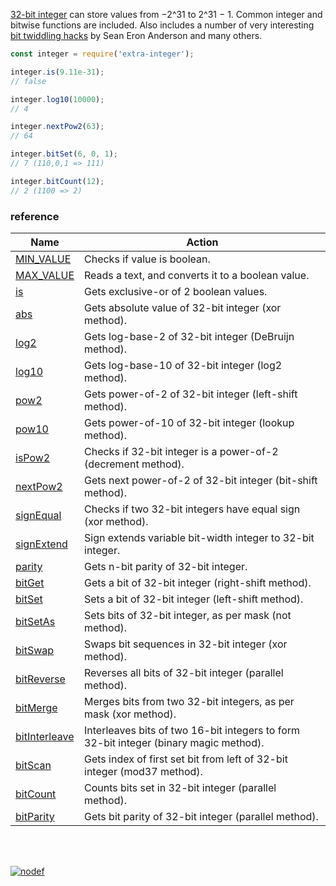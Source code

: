 [32-bit integer] can store values from −2^31 to 2^31 − 1.
Common integer and bitwise functions are included. Also includes a number of
very interesting [bit twiddling hacks] by Sean Eron Anderson and many others.

```javascript
const integer = require('extra-integer');

integer.is(9.11e-31);
// false

integer.log10(10000);
// 4

integer.nextPow2(63);
// 64

integer.bitSet(6, 0, 1);
// 7 (110,0,1 => 111)

integer.bitCount(12);
// 2 (1100 => 2)
```

### reference

| Name                | Action
|---------------------|-------
| [MIN_VALUE]         | Checks if value is boolean.
| [MAX_VALUE]         | Reads a text, and converts it to a boolean value.
| [is]                | Gets exclusive-or of 2 boolean values.
| [abs]               | Gets absolute value of 32-bit integer (xor method).
| [log2]              | Gets log-base-2 of 32-bit integer (DeBruijn method).
| [log10]             | Gets log-base-10 of 32-bit integer (log2 method).
| [pow2]              | Gets power-of-2 of 32-bit integer (left-shift method).
| [pow10]             | Gets power-of-10 of 32-bit integer (lookup method).
| [isPow2]            | Checks if 32-bit integer is a power-of-2 (decrement method).
| [nextPow2]          | Gets next power-of-2 of 32-bit integer (bit-shift method).
| [signEqual]         | Checks if two 32-bit integers have equal sign (xor method).
| [signExtend]        | Sign extends variable bit-width integer to 32-bit integer.
| [parity]            | Gets n-bit parity of 32-bit integer.
| [bitGet]            | Gets a bit of 32-bit integer (right-shift method).
| [bitSet]            | Sets a bit of 32-bit integer (left-shift method).
| [bitSetAs]          | Sets bits of 32-bit integer, as per mask (not method).
| [bitSwap]           | Swaps bit sequences in 32-bit integer (xor method).
| [bitReverse]        | Reverses all bits of 32-bit integer (parallel method).
| [bitMerge]          | Merges bits from two 32-bit integers, as per mask (xor method).
| [bitInterleave]     | Interleaves bits of two 16-bit integers to form 32-bit integer (binary magic method).
| [bitScan]           | Gets index of first set bit from left of 32-bit integer (mod37 method).
| [bitCount]          | Counts bits set in 32-bit integer (parallel method).
| [bitParity]         | Gets bit parity of 32-bit integer (parallel method).

<br>
<br>

[![nodef](https://merferry.glitch.me/card/extra-boolean.svg)](https://nodef.github.io)

[MIN_VALUE]: https://github.com/nodef/extra-boolean/wiki/MIN_VALUE
[MAX_VALUE]: https://github.com/nodef/extra-boolean/wiki/MAX_VALUE
[is]: https://github.com/nodef/extra-boolean/wiki/is
[abs]: https://github.com/nodef/extra-boolean/wiki/abs
[log2]: https://github.com/nodef/extra-boolean/wiki/log2
[log10]: https://github.com/nodef/extra-boolean/wiki/log10
[pow2]: https://github.com/nodef/extra-boolean/wiki/pow2
[pow10]: https://github.com/nodef/extra-boolean/wiki/pow10
[isPow2]: https://github.com/nodef/extra-boolean/wiki/isPow2
[nextPow2]: https://github.com/nodef/extra-boolean/wiki/nextPow2
[signEqual]: https://github.com/nodef/extra-boolean/wiki/signEqual
[signExtend]: https://github.com/nodef/extra-boolean/wiki/signExtend
[parity]: https://github.com/nodef/extra-boolean/wiki/parity
[bitGet]: https://github.com/nodef/extra-boolean/wiki/bitGet
[bitSet]: https://github.com/nodef/extra-boolean/wiki/bitSet
[bitSetAs]: https://github.com/nodef/extra-boolean/wiki/bitSetAs
[bitSwap]: https://github.com/nodef/extra-boolean/wiki/bitSwap
[bitReverse]: https://github.com/nodef/extra-boolean/wiki/bitReverse
[bitMerge]: https://github.com/nodef/extra-boolean/wiki/bitMerge
[bitInterleave]: https://github.com/nodef/extra-boolean/wiki/bitInterleave
[bitScan]: https://github.com/nodef/extra-boolean/wiki/bitScan
[bitCount]: https://github.com/nodef/extra-boolean/wiki/bitCount
[bitParity]: https://github.com/nodef/extra-boolean/wiki/bitParity
[32-bit integer]: https://developer.mozilla.org/en-US/docs/Web/JavaScript/Reference/Operators/Bitwise_Operators
[bit twiddling hacks]: https://graphics.stanford.edu/~seander/bithacks.html
